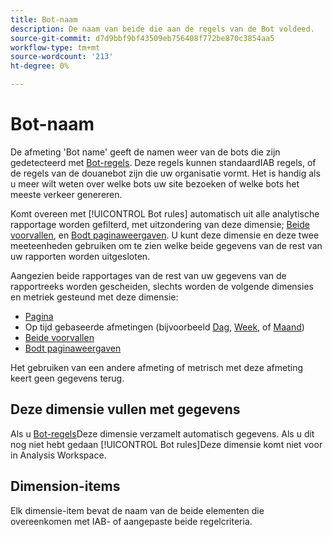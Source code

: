 ```yaml
---
title: Bot-naam
description: De naam van beide die aan de regels van de Bot voldeed.
source-git-commit: d7d9bbf9bf43509eb756408f772be870c3854aa5
workflow-type: tm+mt
source-wordcount: '213'
ht-degree: 0%

---
```


# Bot-naam

De afmeting &#39;Bot name&#39; geeft de namen weer van de bots die zijn gedetecteerd met [Bot-regels](/help/admin/admin/c-manage-report-suites/c-edit-report-suites/general/bot-removal/bot-rules.md). Deze regels kunnen standaardIAB regels, of de regels van de douanebot zijn die uw organisatie vormt. Het is handig als u meer wilt weten over welke bots uw site bezoeken of welke bots het meeste verkeer genereren.

Komt overeen met [!UICONTROL Bot rules] automatisch uit alle analytische rapportage worden gefilterd, met uitzondering van deze dimensie; [Beide voorvallen](../metrics/bot-occurrences.md), en [Bodt paginaweergaven](../metrics/bot-page-views.md). U kunt deze dimensie en deze twee meeteenheden gebruiken om te zien welke beide gegevens van de rest van uw rapporten worden uitgesloten.

Aangezien beide rapportages van de rest van uw gegevens van de rapportreeks worden gescheiden, slechts worden de volgende dimensies en metriek gesteund met deze dimensie:

* [Pagina](page.md)
* Op tijd gebaseerde afmetingen (bijvoorbeeld [Dag](day.md), [Week](week.md), of [Maand](month.md))
* [Beide voorvallen](../metrics/bot-occurrences.md)
* [Bodt paginaweergaven](../metrics/bot-page-views.md)

Het gebruiken van een andere afmeting of metrisch met deze afmeting keert geen gegevens terug.

## Deze dimensie vullen met gegevens

Als u [Bot-regels](/help/admin/admin/c-manage-report-suites/c-edit-report-suites/general/bot-removal/bot-rules.md)Deze dimensie verzamelt automatisch gegevens. Als u dit nog niet hebt gedaan [!UICONTROL Bot rules]Deze dimensie komt niet voor in Analysis Workspace.

## Dimension-items

Elk dimensie-item bevat de naam van de beide elementen die overeenkomen met IAB- of aangepaste beide regelcriteria.
